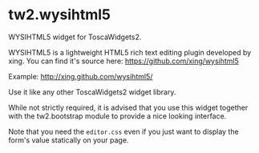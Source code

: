 tw2.wysihtml5
=============

WYSIHTML5 widget for ToscaWidgets2.

WYSIHTML5 is a lightweight HTML5 rich text editing plugin developed
by xing. You can find it's source here: https://github.com/xing/wysihtml5

Example: http://xing.github.com/wysihtml5/

Use it like any other ToscaWidgets2 widget library.

While not strictly required, it is advised that you use this
widget together with the tw2.bootstrap module to provide a
nice looking interface.

Note that you need the ``editor.css`` even if you just want to
display the form's value statically on your page.
